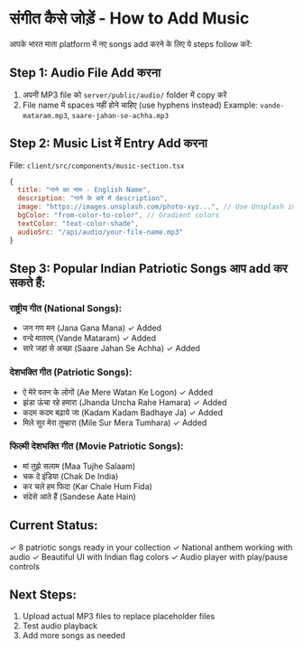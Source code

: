 # संगीत कैसे जोड़ें - How to Add Music

आपके भारत माता platform में नए songs add करने के लिए ये steps follow करें:

## Step 1: Audio File Add करना
1. अपनी MP3 file को `server/public/audio/` folder में copy करें
2. File name में spaces नहीं होने चाहिए (use hyphens instead)
   Example: `vande-mataram.mp3`, `saare-jahan-se-achha.mp3`

## Step 2: Music List में Entry Add करना
File: `client/src/components/music-section.tsx`

```javascript
{
  title: "गाने का नाम - English Name",
  description: "गाने के बारे में description",
  image: "https://images.unsplash.com/photo-xyz...", // Use Unsplash images
  bgColor: "from-color-to-color", // Gradient colors
  textColor: "text-color-shade",
  audioSrc: "/api/audio/your-file-name.mp3"
}
```

## Step 3: Popular Indian Patriotic Songs आप add कर सकते हैं:

### राष्ट्रीय गीत (National Songs):
- जन गण मन (Jana Gana Mana) ✓ Added
- वन्दे मातरम् (Vande Mataram) ✓ Added
- सारे जहां से अच्छा (Saare Jahan Se Achha) ✓ Added

### देशभक्ति गीत (Patriotic Songs):
- ऐ मेरे वतन के लोगों (Ae Mere Watan Ke Logon) ✓ Added
- झंडा ऊंचा रहे हमारा (Jhanda Uncha Rahe Hamara) ✓ Added
- कदम कदम बढ़ाये जा (Kadam Kadam Badhaye Ja) ✓ Added
- मिले सुर मेरा तुम्हारा (Mile Sur Mera Tumhara) ✓ Added

### फिल्मी देशभक्ति गीत (Movie Patriotic Songs):
- मां तुझे सलाम (Maa Tujhe Salaam)
- चक दे इंडिया (Chak De India)
- कर चले हम फिदा (Kar Chale Hum Fida)
- संदेसे आते हैं (Sandese Aate Hain)

## Current Status:
✓ 8 patriotic songs ready in your collection
✓ National anthem working with audio
✓ Beautiful UI with Indian flag colors
✓ Audio player with play/pause controls

## Next Steps:
1. Upload actual MP3 files to replace placeholder files
2. Test audio playback
3. Add more songs as needed